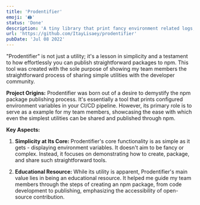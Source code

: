 ```yaml
---
title: 'Prodentifier'
emoji: '🖨️'
status: 'Done'
description: 'A tiny library that print fancy environment related logs, was built as demo showcasing how easy it is to create simple libraries.'
url: 'https://github.com/ItayLisaey/prodentifier'
pubDate: 'Jul 08 2022'
---
```


"Prodentifier" is not just a utility; it's a lesson in simplicity and a testament to how effortlessly you can publish straightforward packages to npm. This tool was created with the sole purpose of showing my team members the straightforward process of sharing simple utilities with the developer community.

**Project Origins:**
Prodentifier was born out of a desire to demystify the npm package publishing process. It's essentially a tool that prints configured environment variables in your CI/CD pipeline. However, its primary role is to serve as a example for my team members, showcasing the ease with which even the simplest utilities can be shared and published through npm.

**Key Aspects:**

1. **Simplicity at Its Core:** Prodentifier's core functionality is as simple as it gets - displaying environment variables. It doesn't aim to be fancy or complex. Instead, it focuses on demonstrating how to create, package, and share such straightforward tools.

2. **Educational Resource:** While its utility is apparent, Prodentifier's main value lies in being an educational resource. It helped me guide my team members through the steps of creating an npm package, from code development to publishing, emphasizing the accessibility of open-source contribution.
